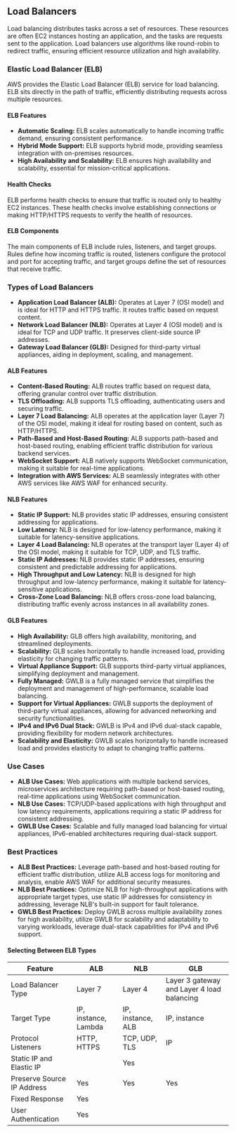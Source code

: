 ## Load Balancers

Load balancing distributes tasks across a set of resources. These resources are often EC2 instances hosting an application, and the tasks are requests sent to the application. Load balancers use algorithms like round-robin to redirect traffic, ensuring efficient resource utilization and high availability.

### Elastic Load Balancer (ELB)

AWS provides the Elastic Load Balancer (ELB) service for load balancing. ELB sits directly in the path of traffic, efficiently distributing requests across multiple resources.

#### ELB Features

- **Automatic Scaling:** ELB scales automatically to handle incoming traffic demand, ensuring consistent performance.
- **Hybrid Mode Support:** ELB supports hybrid mode, providing seamless integration with on-premises resources.
- **High Availability and Scalability:** ELB ensures high availability and scalability, essential for mission-critical applications.

#### Health Checks

ELB performs health checks to ensure that traffic is routed only to healthy EC2 instances. These health checks involve establishing connections or making HTTP/HTTPS requests to verify the health of resources.

#### ELB Components

The main components of ELB include rules, listeners, and target groups. Rules define how incoming traffic is routed, listeners configure the protocol and port for accepting traffic, and target groups define the set of resources that receive traffic.

### Types of Load Balancers

- **Application Load Balancer (ALB):** Operates at Layer 7 (OSI model) and is ideal for HTTP and HTTPS traffic. It routes traffic based on request content.
- **Network Load Balancer (NLB):** Operates at Layer 4 (OSI model) and is ideal for TCP and UDP traffic. It preserves client-side source IP addresses.
- **Gateway Load Balancer (GLB):** Designed for third-party virtual appliances, aiding in deployment, scaling, and management.

#### ALB Features

- **Content-Based Routing:** ALB routes traffic based on request data, offering granular control over traffic distribution.
- **TLS Offloading:** ALB supports TLS offloading, authenticating users and securing traffic.
- **Layer 7 Load Balancing:** ALB operates at the application layer (Layer 7) of the OSI model, making it ideal for routing based on content, such as HTTP/HTTPS.
- **Path-Based and Host-Based Routing:** ALB supports path-based and host-based routing, enabling efficient traffic distribution for various backend services.
- **WebSocket Support:** ALB natively supports WebSocket communication, making it suitable for real-time applications.
- **Integration with AWS Services:** ALB seamlessly integrates with other AWS services like AWS WAF for enhanced security.

#### NLB Features

- **Static IP Support:** NLB provides static IP addresses, ensuring consistent addressing for applications.
- **Low Latency:** NLB is designed for low-latency performance, making it suitable for latency-sensitive applications.
- **Layer 4 Load Balancing:** NLB operates at the transport layer (Layer 4) of the OSI model, making it suitable for TCP, UDP, and TLS traffic.
- **Static IP Addresses:** NLB provides static IP addresses, ensuring consistent and predictable addressing for applications.
- **High Throughput and Low Latency:** NLB is designed for high throughput and low-latency performance, making it suitable for latency-sensitive applications.
- **Cross-Zone Load Balancing:** NLB offers cross-zone load balancing, distributing traffic evenly across instances in all availability zones.

#### GLB Features

- **High Availability:** GLB offers high availability, monitoring, and streamlined deployments.
- **Scalability:** GLB scales horizontally to handle increased load, providing elasticity for changing traffic patterns.
- **Virtual Appliance Support:** GLB supports third-party virtual appliances, simplifying deployment and management.
- **Fully Managed:** GWLB is a fully managed service that simplifies the deployment and management of high-performance, scalable load balancing.
- **Support for Virtual Appliances:** GWLB supports the deployment of third-party virtual appliances, allowing for advanced networking and security functionalities.
- **IPv4 and IPv6 Dual Stack:** GWLB is IPv4 and IPv6 dual-stack capable, providing flexibility for modern network architectures.
- **Scalability and Elasticity:** GWLB scales horizontally to handle increased load and provides elasticity to adapt to changing traffic patterns.

### Use Cases

- **ALB Use Cases:** Web applications with multiple backend services, microservices architecture requiring path-based or host-based routing, real-time applications using WebSocket communication.
- **NLB Use Cases:** TCP/UDP-based applications with high throughput and low latency requirements, applications requiring a static IP address for consistent addressing.
- **GWLB Use Cases:** Scalable and fully managed load balancing for virtual appliances, IPv6-enabled architectures requiring dual-stack support.

### Best Practices

- **ALB Best Practices:** Leverage path-based and host-based routing for efficient traffic distribution, utilize ALB access logs for monitoring and analysis, enable AWS WAF for additional security measures.
- **NLB Best Practices:** Optimize NLB for high-throughput applications with appropriate target types, use static IP addresses for consistency in addressing, leverage NLB's built-in support for fault tolerance.
- **GWLB Best Practices:** Deploy GWLB across multiple availability zones for high availability, utilize GWLB for scalability and adaptability to varying workloads, leverage dual-stack capabilities for IPv4 and IPv6 support.

#### Selecting Between ELB Types

| Feature                    | ALB                  | NLB               | GLB                                        |
| -------------------------- | -------------------- | ----------------- | ------------------------------------------ |
| Load Balancer Type         | Layer 7              | Layer 4           | Layer 3 gateway and Layer 4 load balancing |
| Target Type                | IP, instance, Lambda | IP, instance, ALB | IP, instance                               |
| Protocol Listeners         | HTTP, HTTPS          | TCP, UDP, TLS     | IP                                         |
| Static IP and Elastic IP   |                      | Yes               |                                            |
| Preserve Source IP Address | Yes                  | Yes               | Yes                                        |
| Fixed Response             | Yes                  |                   |                                            |
| User Authentication        | Yes                  |                   |                                            |
